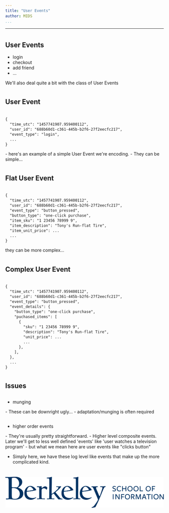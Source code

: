 ```yaml
---
title: "User Events"
author: MIDS
...
```


---

#
## User Events
- login
- checkout
- add friend
- ...

<div class="notes">
We'll also deal quite a bit with the class of User Events
</div>



#
## User Event
<pre><code>
{
  "time_utc": "1457741907.959400112",
  "user_id": "688b60d1-c361-445b-b2f6-27f2eecfc217",
  "event_type": "login",
  ...
}
</code></pre>
<div class="notes">
- here's an example of a simple User Event we're encoding. 
- They can be simple...
</div>

#
## Flat User Event
<pre><code>
{
  "time_utc": "1457741907.959400112",
  "user_id": "688b60d1-c361-445b-b2f6-27f2eecfc217",
  "event_type": "button_pressed",
  "button_type": "one-click purchase",
  "item_sku": "1 23456 78999 9",
  "item_description": "Tony's Run-flat Tire",
  "item_unit_price": ...
  ...
}
</code></pre>
<div class="notes">
they can be more complex...
</div>

#
## Complex User Event
<pre><code>
{
  "time_utc": "1457741907.959400112",
  "user_id": "688b60d1-c361-445b-b2f6-27f2eecfc217",
  "event_type": "button_pressed",
  "event_details": {
    "button_type": "one-click purchase",
    "puchased_items": [
      {
        "sku": "1 23456 78999 9",
        "description": "Tony's Run-flat Tire",
        "unit_price": ...
        ...
      },
    ],
  },
  ...
}
</code></pre>
<div class="notes">

</div>

#

## Issues

##
- munging

<div class="notes">
- These can be downright ugly...
- adaptation/munging is often required
</div>


## 
- higher order events

<div class="notes">
- They're usually pretty straightforward. 
- Higher level composite events. Later we'll get to less well defined 'events' like 'user watches a television program' 
- but what we mean here are user events like "clicks button"

- Simply here, we have these log level like events that make up the more complicated kind.
</div>

#

<img class="logo" src="images/berkeley-school-of-information-logo.png"/>


